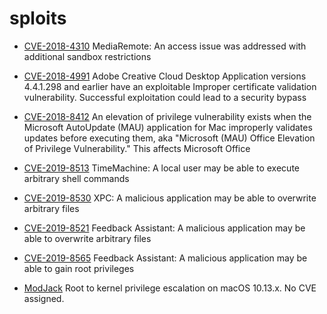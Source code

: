 # sploits

* [CVE-2018-4310](https://support.apple.com/en-us/HT209106) MediaRemote: An access issue was addressed with additional sandbox restrictions

* [CVE-2018-4991](https://helpx.adobe.com/security/products/creative-cloud/apsb18-12.html) Adobe Creative Cloud Desktop Application versions 4.4.1.298 and earlier have an exploitable Improper certificate validation vulnerability. Successful exploitation could lead to a security bypass

* [CVE-2018-8412](https://portal.msrc.microsoft.com/en-US/security-guidance/advisory/CVE-2018-8412) An elevation of privilege vulnerability exists when the Microsoft AutoUpdate (MAU) application for Mac improperly validates updates before executing them, aka "Microsoft (MAU) Office Elevation of Privilege Vulnerability." This affects Microsoft Office

* [CVE-2019-8513](https://support.apple.com/en-us/HT209600) TimeMachine: A local user may be able to execute arbitrary shell commands

* [CVE-2019-8530](https://support.apple.com/en-us/HT209599) XPC: A malicious application may be able to overwrite arbitrary files

* [CVE-2019-8521](https://support.apple.com/en-in/HT209600) Feedback Assistant: A malicious application may be able to overwrite arbitrary files

* [CVE-2019-8565](https://support.apple.com/en-in/HT209600) Feedback Assistant: A malicious application may be able to gain root privileges

* [ModJack](https://conference.hitb.org/hitbsecconf2019ams/materials/D2T2%20-%20ModJack%20-%20Hijacking%20the%20MacOS%20Kernel%20-%20Zhi%20Zhou.pdf) Root to kernel privilege escalation on macOS 10.13.x. No CVE assigned.
